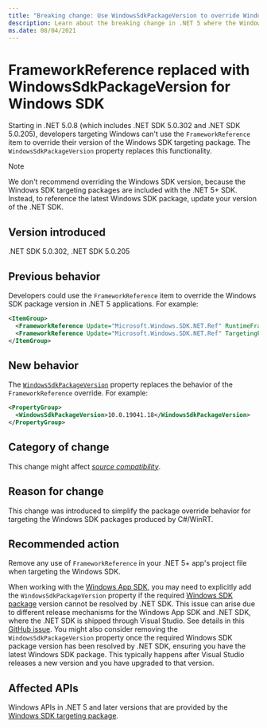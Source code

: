 ```yaml
---
title: "Breaking change: Use WindowsSdkPackageVersion to override Windows SDK version"
description: Learn about the breaking change in .NET 5 where the WindowsSdkPackageVersion property replaces the FrameworkReference item for overriding the version of the Windows SDK targeting package.
ms.date: 08/04/2021
---
```

# FrameworkReference replaced with WindowsSdkPackageVersion for Windows SDK

Starting in .NET 5.0.8 (which includes .NET SDK 5.0.302 and .NET SDK 5.0.205), developers targeting Windows can't use the `FrameworkReference` item to override their version of the Windows SDK targeting package. The `WindowsSdkPackageVersion` property replaces this functionality.

> [!NOTE]
> We don't recommend overriding the Windows SDK version, because the Windows SDK targeting packages are included with the .NET 5+ SDK. Instead, to reference the latest Windows SDK package, update your version of the .NET SDK.

## Version introduced

.NET SDK 5.0.302, .NET SDK 5.0.205

## Previous behavior

Developers could use the `FrameworkReference` item to override the Windows SDK package version in .NET 5 applications. For example:

```xml
<ItemGroup>
  <FrameworkReference Update="Microsoft.Windows.SDK.NET.Ref" RuntimeFrameworkVersion="10.0.19041.18" />
  <FrameworkReference Update="Microsoft.Windows.SDK.NET.Ref" TargetingPackVersion="10.0.19041.18" />
</ItemGroup>
```

## New behavior

The [`WindowsSdkPackageVersion`](../../../project-sdk/msbuild-props.md#windowssdkpackageversion) property replaces the behavior of the `FrameworkReference` override. For example:

```xml
<PropertyGroup>
  <WindowsSdkPackageVersion>10.0.19041.18</WindowsSdkPackageVersion>
</PropertyGroup>
```

## Category of change

This change might affect [*source compatibility*](../../categories.md#source-compatibility).

## Reason for change

This change was introduced to simplify the package override behavior for targeting the Windows SDK packages produced by C#/WinRT.

## Recommended action

Remove any use of `FrameworkReference` in your .NET 5+ app's project file when targeting the Windows SDK.

When working with the [Windows App SDK](https://github.com/microsoft/WindowsAppSDK), you may need to explicitly add the `WindowsSdkPackageVersion` property if the required [Windows SDK package](https://www.nuget.org/packages/Microsoft.Windows.SDK.NET.Ref) version cannot be resolved by .NET SDK. This issue can arise due to different release mechanisms for the Windows App SDK and .NET SDK, where the .NET SDK is shipped through Visual Studio. See details in this [GitHub issue](https://github.com/microsoft/WindowsAppSDK/issues/4734). You might also consider removing the `WindowsSdkPackageVersion` property once the required Windows SDK package version has been resolved by .NET SDK, ensuring you have the latest Windows SDK package. This typically happens after Visual Studio releases a new version and you have upgraded to that version.

## Affected APIs

Windows APIs in .NET 5 and later versions that are provided by the [Windows SDK targeting package](https://www.nuget.org/packages/Microsoft.Windows.SDK.NET.Ref).
